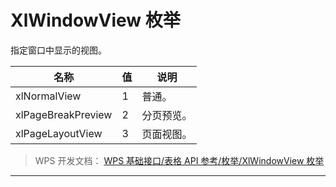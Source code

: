 # XlWindowView 枚举

指定窗口中显示的视图。

| 名称               | 值  | 说明       |
|--------------------|-----|------------|
| xlNormalView       | 1   | 普通。     |
| xlPageBreakPreview | 2   | 分页预览。 |
| xlPageLayoutView   | 3   | 页面视图。 |

> WPS 开发文档： [WPS 基础接口/表格 API 参考/枚举/XlWindowView 枚举](https://qn.cache.wpscdn.cn/encs/doc/office_v19/topics/WPS%20%E5%9F%BA%E7%A1%80%E6%8E%A5%E5%8F%A3/%E8%A1%A8%E6%A0%BC%20API%20%E5%8F%82%E8%80%83/%E6%9E%9A%E4%B8%BE/XlWindowView%20%E6%9E%9A%E4%B8%BE.html)

------------------------------------------------------------------------
